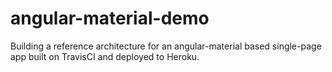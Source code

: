# angular-material-demo
Building a reference architecture for an angular-material based single-page app built on TravisCI and deployed to Heroku.
